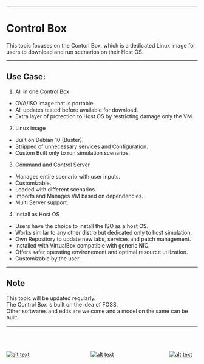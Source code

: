 - - -
# Control Box
This topic focuses on the Contorl Box, which is a dedicated Linux image for users to download and run scenarios on their Host OS.
- - -

## Use Case:  
1. All in one Control Box
  * OVA/ISO image that is portable.  
  * All updates tested before available for download.  
  * Extra layer of protection to Host OS by  restricting damage only the VM.  
2. Linux image
  * Built on Debian 10 (Buster).  
  * Stripped of unnecessary services and Configuration.  
  * Custom Built only to run simulation scenarios.  
3. Command and Control Server   
  * Manages entire scenario with user inputs.
  * Customizable.
  * Loaded with different scenarios.
  * Imports and Manages VM based on dependencies.
  * Multi Server support.
4. Install as Host OS
  * Users have the choice to install the ISO as a host OS.
  * Works similar to any other distro but dedicated only to host simulation.
  * Own Repository to update new labs, services and patch management.
  * Installed with VirtualBox compatible with generic NIC.
  * Offers safer operating environement and optimal resource utilization.
  * Customizable by the user.  

- - -

## Note
This topic will be updated regularly.  
The Control Box is built on the idea of FOSS.  
Other softwares and edits are welcome and a model on the same can be built.
- - -

<br><br><br>
[![alt text](https://upload.wikimedia.org/wikipedia/commons/thumb/a/a5/Font_Awesome_5_solid_arrow-alt-circle-left.svg/50px-Font_Awesome_5_solid_arrow-alt-circle-left.svg.png "Back")](https://ross46.github.io/Free-Learning/map/files/Setup/Setup.html)&nbsp;&nbsp;&nbsp;&nbsp;&nbsp;&nbsp;&nbsp;&nbsp;&nbsp;&nbsp;&nbsp;&nbsp;&nbsp;&nbsp;&nbsp;&nbsp;&nbsp;&nbsp;&nbsp;&nbsp;&nbsp;&nbsp;&nbsp;&nbsp;&nbsp;&nbsp;&nbsp;&nbsp;&nbsp;&nbsp;&nbsp;&nbsp;&nbsp;&nbsp;&nbsp;&nbsp;&nbsp;&nbsp;&nbsp;&nbsp;&nbsp;[![alt text](https://upload.wikimedia.org/wikipedia/commons/thumb/2/22/Home_font_awesome.svg/50px-Home_font_awesome.svg.png "Home")](https://ross46.github.io/Free-Learning/)&nbsp;&nbsp;&nbsp;&nbsp;&nbsp;&nbsp;&nbsp;&nbsp;&nbsp;&nbsp;&nbsp;&nbsp;&nbsp;&nbsp;&nbsp;&nbsp;&nbsp;&nbsp;&nbsp;&nbsp;&nbsp;&nbsp;&nbsp;&nbsp;&nbsp;&nbsp;&nbsp;&nbsp;&nbsp;&nbsp;&nbsp;&nbsp;&nbsp;&nbsp;&nbsp;&nbsp;&nbsp;[![alt text](https://upload.wikimedia.org/wikipedia/commons/thumb/9/93/Map_marker_font_awesome.svg/50px-Map_marker_font_awesome.svg.png "Back to Map")](https://ross46.github.io/Free-Learning/map)

